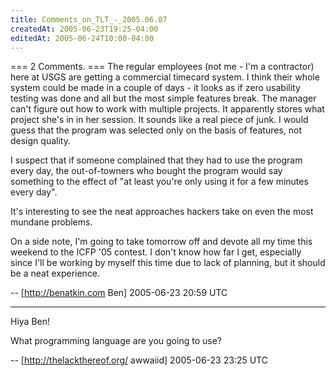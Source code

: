 ```yaml
---
title: Comments_on_TLT_-_2005.06.07
createdAt: 2005-06-23T19:25-04:00
editedAt: 2005-06-24T10:00-04:00
---
```


=== 2 Comments. ===
The regular employees (not me - I'm a contractor) here at USGS are getting a commercial timecard system. I think their whole system could be made in a couple of days - it looks as if zero usability testing was done and all but the most simple features break. The manager can't figure out how to work with multiple projects. It apparently stores what project she's in in her session. It sounds like a real piece of junk. I would guess that the program was selected only on the basis of features, not design quality.

I suspect that if someone complained that they had to use the program every day, the out-of-towners who bought the program would say something to the effect of "at least you're only using it for a few minutes every day".

It's interesting to see the neat approaches hackers take on even the most mundane problems.

On a side note, I'm going to take tomorrow off and devote all my time this weekend to the ICFP '05 contest. I don't know how far I get, especially since I'll be working by myself this time due to lack of planning, but it should be a neat experience.

-- [http://benatkin.com Ben] 2005-06-23 20:59 UTC


----

Hiya Ben!

What programming language are you going to use?

-- [http://thelackthereof.org/ awwaiid] 2005-06-23 23:25 UTC


